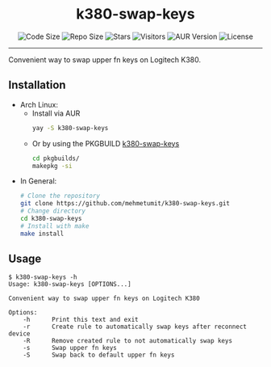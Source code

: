 <h1 align="center">k380-swap-keys</h1>
<p align="center">
	<img src="https://img.shields.io/github/languages/code-size/MehmetUmit/k380-swap-keys" alt="Code Size"/>
	<img src="https://img.shields.io/github/repo-size/MehmetUmit/k380-swap-keys" alt="Repo Size"/>
	<img src="https://img.shields.io/github/stars/mehmetumit/k380-swap-keys?color=yellow" alt="Stars"/>
	<img src="https://visitor-badge.glitch.me/badge?page_id=k380-swap-keys&right_color=green" alt="Visitors"/>
	<img src="https://img.shields.io/aur/version/k380-swap-keys?color=%23123456" alt="AUR Version"/>
	<img src="https://img.shields.io/github/license/MehmetUmit/k380-swap-keys" alt="License"/>
</p>

---

Convenient way to swap upper fn keys on Logitech K380.

## Installation
- Arch Linux:
  - Install via AUR
	```sh
	yay -S k380-swap-keys
	```
  - Or by using the PKGBUILD [k380-swap-keys](pkgbuilds/PKGBUILD)
	```sh
	cd pkgbuilds/
	makepkg -si
	```
- In General:
	```sh
	# Clone the repository
	git clone https://github.com/mehmetumit/k380-swap-keys.git
	# Change directory
	cd k380-swap-keys
	# Install with make
	make install
	```
## Usage
```
$ k380-swap-keys -h
Usage: k380-swap-keys [OPTIONS...]

Convenient way to swap upper fn keys on Logitech K380

Options:
	-h		Print this text and exit
	-r		Create rule to automatically swap keys after reconnect device
	-R		Remove created rule to not automatically swap keys
	-s 		Swap upper fn keys
	-S 		Swap back to default upper fn keys
```
